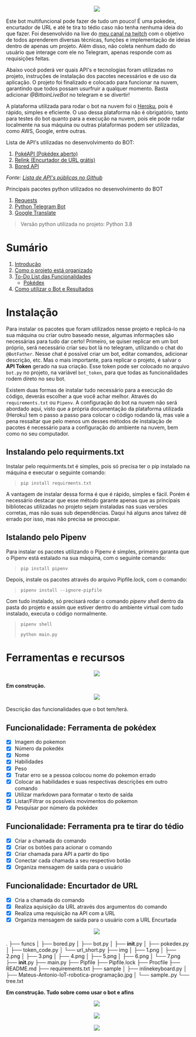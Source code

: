 <p id="introducao" align='center'>
    <img src="https://github.com/mateustoin/Bittoin-Telegram-Bot/blob/master/img/1.png?raw=true">&nbsp;&nbsp;
</p>

<p>
    Este bot multifuncional pode fazer de tudo um pouco! É uma pokedex, encurtador de URL e até te tira to tédio caso não tenha nenhuma ideia do que fazer. Foi desenvolvido na live do <a href="twitch.tv/bittoin">meu canal na twitch</a> com o objetivo de todos aprenderem diversas técnicas, funções e implementação de ideias dentro de apenas um projeto. Além disso, não coleta nenhum dado do usuário que interage com ele no Telegram, apenas responde com as requisições feitas.
</p>

<p>
    Abaixo você poderá ver quais API's e tecnologias foram utilizadas no projeto, instruções de instalação dos pacotes necessários e de uso da aplicação. O projeto foi finalizado e colocado para funcionar na nuvem, garantindo que todos possam usurfruir a qualquer momento. Basta adicionar <i>@BittoinLiveBot</i> no telegram e se divertir!
</p>

<p>
    A plataforma utilizada para rodar o bot na nuvem foi o <a href="https://www.heroku.com/">Heroku</a>, pois é rápido, simples e eficiente. O uso dessa plataforma não é obrigatório, tanto para testes do bot quanto para a execução na nuvem, pois ele pode rodar localmente na sua máquina ou outras plataformas podem ser utilizadas, como AWS, Google, entre outras.
</p>

<p>
    Lista de API's utilizadas no desenvolvimento do BOT:
</p>

<ol>
    <li> <a href="https://pokeapi.co/">PokéAPI (Pokédex aberto)</a>
    <li> <a href="https://rel.ink/">Relink (Encurtador de URL grátis)</a>
    <li> <a href="https://www.boredapi.com/">Bored API</a>
</ol>

<i>Fonte: <a href="https://github.com/public-apis/public-apis">Lista de API's públicas no Github</a></i>

<p>
    Principais pacotes python utilizados no desenvolvimento do BOT
</p>

<ol>
    <li> <a href="https://requests.readthedocs.io/en/master/">Requests</a>
    <li> <a href="https://python-telegram-bot.readthedocs.io/en/stable/">Python Telegram Bot</a>
    <li> <a href="https://pypi.org/project/googletrans/">Google Translate</a>
</ol>

> Versão python utilizada no projeto: Python 3.8

# Sumário
1. [Introdução](#introducao)
2. [Como o projeto está organizado](#estrutura)
3. [To-Do List das Funcionalidades](#todo)
    - [Pokédex](#pokedex)
4. [Como utilizar o Bot e Resultados](#uso)

# Instalação

<p>
    Para instalar os pacotes que foram utilizados nesse projeto e replicá-lo na sua máquina ou criar outro baseado nesse, algumas informações são necessárias para tudo dar certo! Primeiro, se quiser replicar em um bot próprio, será necessário criar seu bot lá no telegram, utilizando o chat do <code>@BotFather</code>. Nesse chat é possível criar um bot, editar comandos, adicionar descrição, etc. Mas o mais importante, para replicar o projeto, é salvar o <b>API Token</b> gerado na sua criação. Esse token pode ser colocado no arquivo <code>bot.py</code> no projeto, na variável <code>bot_token</code>, para que todas as funcionalidades rodem direto no seu bot.
</p>

<p>
    Existem duas formas de instalar tudo necessário para a execução do código, deverás escolher a que você achar melhor. Através do <code>requirements.txt</code> ou <code>Pipenv</code>. A configuração do bot na nuvem não será abordado aqui, visto que a própria documentação da plataforma utilizada (Heroku) tem o passo a passo para colocar o código rodando lá, mas vale a pena ressaltar que pelo menos um desses métodos de instalação de pacotes é necessário para a configuração do ambiente na nuvem, bem como no seu computador.
</p>

## Instalando pelo requirments.txt

<p>
    Instalar pelo requirments.txt é simples, pois só precisa ter o pip instalado na máquina e executar o seguinte comando:
</p>

> <code>pip install requirments.txt</code>

<p>
    A vantagem de instalar dessa forma é que é rápido, simples e fácil. Porém é necessário destacar que esse método garante apenas que as principais bibliotecas utilizadas no projeto sejam instaladas nas suas versões corretas, mas não suas sub dependências. Daqui há alguns anos talvez dê errado por isso, mas não precisa se preocupar.
</p>

## Istalando pelo Pipenv

<p>
    Para instalar os pacotes utilizando o Pipenv é simples, primeiro garanta que o Pipenv está estalado na sua máquina, com o seguinte comando:
</p>

> <code>pip install pipenv</code>

<p>Depois, instale os pacotes através do arquivo Pipfile.lock, com o comando:</p>

> <code>pipenv install --ignore-pipfile</code>

<p>Com tudo instalado, só precisará rodar o comando <i>pipenv shell</i> dentro da pasta do projeto e assim que estiver dentro do ambiente virtual com tudo instalado, executa o código normalmente.</p>

> <code>pipenv shell</code>
> 
> <code>python main.py</code>

# Ferramentas e recursos

<p id="estrutura" align='center'>
    <img src="https://github.com/mateustoin/Bittoin-Telegram-Bot/blob/master/img/2.png?raw=true">&nbsp;&nbsp;
</p>

<b>Em construção.</b>

<p id="todo" align='center'>
    <img src="https://github.com/mateustoin/Bittoin-Telegram-Bot/blob/master/img/3.png?raw=true">&nbsp;&nbsp;
</p>

Descrição das funcionalidades que o bot tem/terá.

## Funcionalidade: Ferramenta de pokédex

- [x] Imagem do pokemon
- [x] Número da pokedéx
- [x] Nome
- [x] Habilidades
- [x] Peso
- [x] Tratar erro se a pessoa colocou nome do pokemon errado
- [x] Colocar as habilidades e suas respectivas descrições em outro comando
- [x] Utilizar markdown para formatar o texto de saída
- [x] Listar/Filtrar os possíveis movimentos do pokemon
- [x] Pesquisar por número da pokédex

## Funcionalidade: Ferramenta pra te tirar do tédio

- [x] Criar a chamada do comando
- [x] Criar os botões para acionar o comando
- [x] Criar chamada para API a partir do tipo
- [x] Conectar cada chamada a seu respectivo botão
- [x] Organiza mensagem de saída para o usuário

## Funcionalidade: Encurtador de URL

- [x] Cria a chamada do comando
- [x] Realiza aquisição da URL através dos argumentos do comando
- [x] Realiza uma requisição na API com a URL
- [x] Organiza mensagem de saída para o usuário com a URL Encurtada

<p id="uso" align='center'>
    <img src="https://github.com/mateustoin/Bittoin-Telegram-Bot/blob/master/img/7.png?raw=true">&nbsp;&nbsp;
</p>

.
├── funcs
│   ├── bored.py
│   ├── bot.py
│   ├── __init__.py
│   ├── pokedex.py
│   ├── token_code.py
│   └── url_short.py
├── img
│   ├── 1.png
│   ├── 2.png
│   ├── 3.png
│   ├── 4.png
│   ├── 5.png
│   ├── 6.png
│   └── 7.png
├── __init__.py
├── main.py
├── Pipfile
├── Pipfile.lock
├── Procfile
├── README.md
├── requirements.txt
├── sample
│   ├── inlinekeyboard.py
│   ├── Mateus-Antonio-IoT-robotica-programação.jpg
│   └── sample..py
└── tree.txt

<b>Em construção. Tudo sobre como usar o bot e afins</b>

<p id="pokedex" align='center'>
    <img src="https://github.com/mateustoin/Bittoin-Telegram-Bot/blob/master/img/4.png?raw=true">&nbsp;&nbsp;
</p>

<p id="url" align='center'>
    <img src="https://github.com/mateustoin/Bittoin-Telegram-Bot/blob/master/img/5.png?raw=true">&nbsp;&nbsp;
</p>

<p id="bored" align='center'>
    <img src="https://github.com/mateustoin/Bittoin-Telegram-Bot/blob/master/img/6.png?raw=true">&nbsp;&nbsp;
</p>